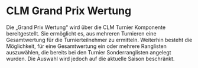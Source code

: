 CLM Grand Prix Wertung
===

Die „Grand Prix Wertung“ wird über die CLM Turnier Komponente bereitgestellt. Sie ermöglicht es, aus mehreren Turnieren eine Gesamtwertung für die Turnierteilnehmer zu ermitteln. Weiterhin besteht die Möglichkeit, für eine Gesamtwertung ein oder mehrere Ranglisten auszuwählen, die bereits bei den Turnier Sonderranglisten angelegt wurden. Die Auswahl wird jedoch auf die aktuelle Saison beschränkt.